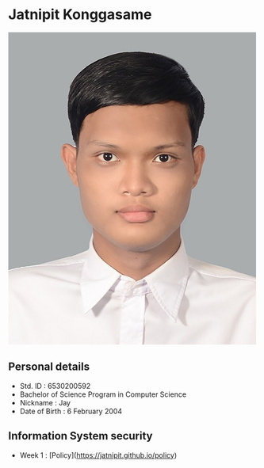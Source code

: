 
# Jatnipit Konggasame

![It's me](/images/1654005950468.jpg)
​
## Personal details
- Std. ID : 6530200592
- Bachelor of Science Program in Computer Science
- Nickname : Jay
- Date of Birth : 6 February 2004

## Information System security
- Week 1 : [Policy]​(https://jatnipit.github.io/policy)​

